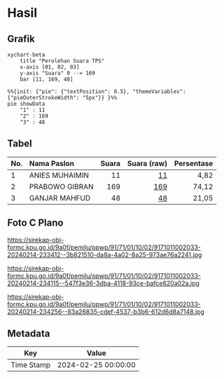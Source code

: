 # Hasil

## Grafik

```mermaid
xychart-beta
    title "Perolehan Suara TPS"
    x-axis [01, 02, 03]
    y-axis "Suara" 0 --> 169
    bar [11, 169, 48]
```

```mermaid
%%{init: {"pie": {"textPosition": 0.5}, "themeVariables": {"pieOuterStrokeWidth": "5px"}} }%%
pie showData
    "1" : 11
    "2" : 169
    "3" : 48
```

## Tabel

| No. | Nama Paslon    | Suara | Suara (raw) | Persentase |
|:--- |:-------------- | -----:| -----------:| ----------:|
| 1   | ANIES MUHAIMIN | 11    | [11][p-1]   | 4,82       |
| 2   | PRABOWO GIBRAN | 169   | [169][p-2]  | 74,12      |
| 3   | GANJAR MAHFUD  | 48    | [48][p-3]   | 21,05      |


[p-1]: https://github.com/gigit-pemilu/pemilu-2024-91-papua/blob/main/pilpres/hitung-suara/sub/91-papua/sub/71-kota-jayapura/sub/01-jayapura-utara/sub/1002-bayangkara/sub/033-tps/sub/paslon-1.txt
[p-2]: https://github.com/gigit-pemilu/pemilu-2024-91-papua/blob/main/pilpres/hitung-suara/sub/91-papua/sub/71-kota-jayapura/sub/01-jayapura-utara/sub/1002-bayangkara/sub/033-tps/sub/paslon-2.txt
[p-3]: https://github.com/gigit-pemilu/pemilu-2024-91-papua/blob/main/pilpres/hitung-suara/sub/91-papua/sub/71-kota-jayapura/sub/01-jayapura-utara/sub/1002-bayangkara/sub/033-tps/sub/paslon-3.txt

## Foto C Plano

https://sirekap-obj-formc.kpu.go.id/9a0f/pemilu/ppwp/91/71/01/10/02/9171011002033-20240214-233412--3b821510-da8a-4a02-8a25-973ae76a2241.jpg

https://sirekap-obj-formc.kpu.go.id/9a0f/pemilu/ppwp/91/71/01/10/02/9171011002033-20240214-234115--547f3e36-3dba-4118-93ce-bafce620a02a.jpg

https://sirekap-obj-formc.kpu.go.id/9a0f/pemilu/ppwp/91/71/01/10/02/9171011002033-20240214-234256--83a26835-cdef-4537-b3b6-612d6d8a7148.jpg


## Metadata

| Key        | Value               |
| ---------- | ------------------- |
| Time Stamp | 2024-02-25 00:00:00 |



